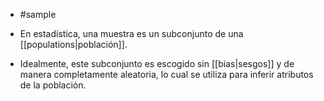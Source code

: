 - #sample

- En estadística, una muestra es un subconjunto de una [[populations|población]].
- Idealmente, este subconjunto es escogido sin [[bias|sesgos]] y de manera completamente aleatoria, lo cual se utiliza para inferir atributos de la población.